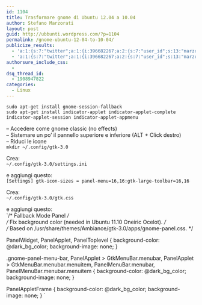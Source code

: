 ```yaml
---
id: 1104
title: Trasformare gnome di Ubuntu 12.04 a 10.04
author: Stefano Marzorati
layout: post
guid: http://ubbunti.wordpress.com/?p=1104
permalink: /gnome-ubuntu-12-04-to-10-04/
publicize_results:
  - 'a:1:{s:7:"twitter";a:1:{i:396682267;a:2:{s:7:"user_id";s:13:"marzorati_ste";s:7:"post_id";s:18:"168974454066651136";}}}'
  - 'a:1:{s:7:"twitter";a:1:{i:396682267;a:2:{s:7:"user_id";s:13:"marzorati_ste";s:7:"post_id";s:18:"168974454066651136";}}}'
authorsure_include_css:
  - 
dsq_thread_id:
  - 1908947822
categories:
  - Linux
---
```

`sudo apt-get install gnome-session-fallback`  
`sudo apt-get install indicator-applet indicator-applet-complete indicator-applet-session indicator-applet-appmenu`

&#8211; Accedere come gnome classic (no effects)  
&#8211; Sistemare un po&#8217; il pannello superiore e inferiore (ALT + Click destro)  
&#8211; Riduci le icone  
`mkdir ~/.config/gtk-3.0`

Crea:  
`~/.config/gtk-3.0/settings.ini`

e aggiungi questo:  
`[Settings]
gtk-icon-sizes = panel-menu=16,16:gtk-large-toolbar=16,16`

Crea:  
`~/.config/gtk-3.0/gtk.css` 

e aggiungi questo:  
`/* Fallback Mode Panel */   
/* Fix background color (needed in Ubuntu 11.10 Oneiric Ocelot). */   
/* Based on /usr/share/themes/Ambiance/gtk-3.0/apps/gnome-panel.css. */</p>
<p>PanelWidget,   
PanelApplet,   
PanelToplevel {   
    background-color: @dark_bg_color;   
    background-image: none;   
}</p>
<p>.gnome-panel-menu-bar,   
PanelApplet > GtkMenuBar.menubar,   
PanelApplet > GtkMenuBar.menubar.menuitem,   
PanelMenuBar.menubar,   
PanelMenuBar.menubar.menuitem {   
    background-color: @dark_bg_color;   
    background-image: none;   
}</p>
<p>PanelAppletFrame {   
    background-color: @dark_bg_color;   
    background-image: none;   
}   
`